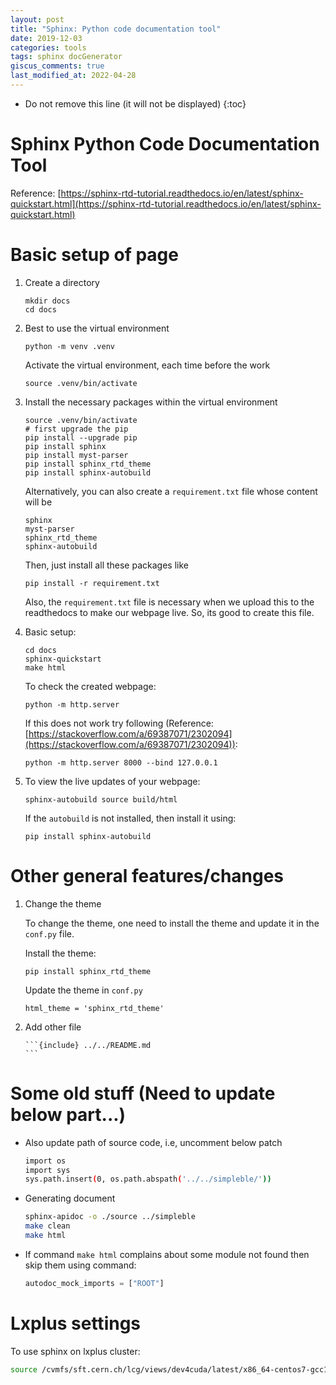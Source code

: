 ```yaml
---
layout: post
title: "Sphinx: Python code documentation tool"
date: 2019-12-03
categories: tools
tags: sphinx docGenerator
giscus_comments: true
last_modified_at: 2022-04-28
---
```


- Do not remove this line (it will not be displayed)
  {:toc}

# Sphinx Python Code Documentation Tool

Reference: [https://sphinx-rtd-tutorial.readthedocs.io/en/latest/sphinx-quickstart.html](https://sphinx-rtd-tutorial.readthedocs.io/en/latest/sphinx-quickstart.html)

# Basic setup of page

1.  Create a directory

        mkdir docs
        cd docs

2.  Best to use the virtual environment

        python -m venv .venv

    Activate the virtual environment, each time before the work

        source .venv/bin/activate

3.  Install the necessary packages within the virtual environment

        source .venv/bin/activate
        # first upgrade the pip
        pip install --upgrade pip
        pip install sphinx
        pip install myst-parser
        pip install sphinx_rtd_theme
        pip install sphinx-autobuild

    Alternatively, you can also create a `requirement.txt` file whose content will be

        sphinx
        myst-parser
        sphinx_rtd_theme
        sphinx-autobuild

    Then, just install all these packages like

        pip install -r requirement.txt

    Also, the `requirement.txt` file is necessary when we upload this to the readthedocs to make our webpage live. So, its good to create this file.

4.  Basic setup:

        cd docs
        sphinx-quickstart
        make html

    To check the created webpage:

        python -m http.server

    If this does not work try following (Reference: [https://stackoverflow.com/a/69387071/2302094](https://stackoverflow.com/a/69387071/2302094)):

        python -m http.server 8000 --bind 127.0.0.1

5.  To view the live updates of your webpage:

        sphinx-autobuild source build/html

    If the `autobuild` is not installed, then install it using:

        pip install sphinx-autobuild

# Other general features/changes

1.  Change the theme

    To change the theme, one need to install the theme and update it in the `conf.py` file.

    Install the theme:

        pip install sphinx_rtd_theme

    Update the theme in `conf.py`

        html_theme = 'sphinx_rtd_theme'

1.  Add other file

        ```{include} ../../README.md
        ```

# Some old stuff (Need to update below part...)

- Also update path of source code, i.e, uncomment below patch

  ```bash
  import os
  import sys
  sys.path.insert(0, os.path.abspath('../../simpleble/'))
  ```

- Generating document

  ```bash
  sphinx-apidoc -o ./source ../simpleble
  make clean
  make html
  ```

- If command `make html` complains about some module not found then skip them using command:

  ```python
  autodoc_mock_imports = ["ROOT"]
  ```

# Lxplus settings

To use sphinx on lxplus cluster:

```bash
source /cvmfs/sft.cern.ch/lcg/views/dev4cuda/latest/x86_64-centos7-gcc11-opt/setup.sh
```
